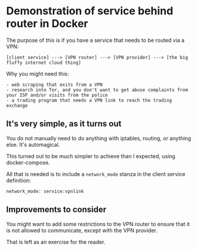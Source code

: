 # Demonstration of service behind router in Docker

The purpose of this is if you have a service that needs to be routed via a VPN:

    [client service] ---> [VPN router] ---> [VPN provider] ---> [the big fluffy internet cloud thing]

Why you might need this:

    - web scraping that exits from a VPN
    - research into Tor, and you don't want to get abuse complaints from your ISP and/or visits from the police 
    - a trading program that needs a VPN link to reach the trading exchange 

## It's very simple, as it turns out

You do not manually need to do anything with iptables, routing, or anything else. It's automagical.

This turned out to be much simpler to achieve than I expected, using docker-compose. 

All that is needed is to include a `network_mode` stanza in the client service definition:

    network_mode: service:vpnlink

## Improvements to consider

You might want to add some restrictions to the VPN router to ensure that it is not allowed to communicate, except with the VPN provider.

That is left as an exercise for the reader.